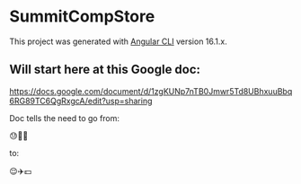 # SummitCompStore

This project was generated with [Angular CLI](https://github.com/angular/angular-cli) version 16.1.x.

## Will start here at this Google doc:
https://docs.google.com/document/d/1zgKUNp7nTB0Jmwr5Td8UBhxuuBbq6RG89TC6QgRxgcA/edit?usp=sharing

Doc tells the need to go from:

😓🧮💵

to:

😌✈️💵
